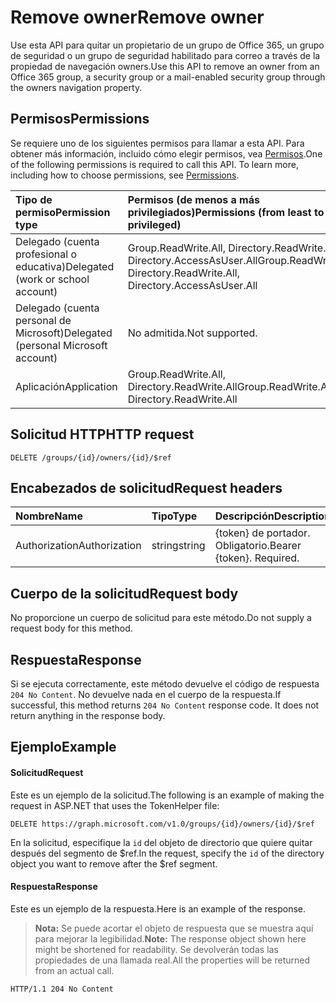 # <a name="remove-owner"></a><span data-ttu-id="4c28b-101">Remove owner</span><span class="sxs-lookup"><span data-stu-id="4c28b-101">Remove owner</span></span>
<span data-ttu-id="4c28b-102">Use esta API para quitar un propietario de un grupo de Office 365, un grupo de seguridad o un grupo de seguridad habilitado para correo a través de la propiedad de navegación owners.</span><span class="sxs-lookup"><span data-stu-id="4c28b-102">Use this API to remove an owner from an Office 365 group, a security group or a mail-enabled security group through the owners navigation property.</span></span>

## <a name="permissions"></a><span data-ttu-id="4c28b-103">Permisos</span><span class="sxs-lookup"><span data-stu-id="4c28b-103">Permissions</span></span>
<span data-ttu-id="4c28b-p101">Se requiere uno de los siguientes permisos para llamar a esta API. Para obtener más información, incluido cómo elegir permisos, vea [Permisos](../../../concepts/permissions_reference.md).</span><span class="sxs-lookup"><span data-stu-id="4c28b-p101">One of the following permissions is required to call this API. To learn more, including how to choose permissions, see [Permissions](../../../concepts/permissions_reference.md).</span></span>

|<span data-ttu-id="4c28b-106">Tipo de permiso</span><span class="sxs-lookup"><span data-stu-id="4c28b-106">Permission type</span></span>      | <span data-ttu-id="4c28b-107">Permisos (de menos a más privilegiados)</span><span class="sxs-lookup"><span data-stu-id="4c28b-107">Permissions (from least to most privileged)</span></span>              |
|:--------------------|:---------------------------------------------------------|
|<span data-ttu-id="4c28b-108">Delegado (cuenta profesional o educativa)</span><span class="sxs-lookup"><span data-stu-id="4c28b-108">Delegated (work or school account)</span></span> | <span data-ttu-id="4c28b-109">Group.ReadWrite.All, Directory.ReadWrite.All, Directory.AccessAsUser.All</span><span class="sxs-lookup"><span data-stu-id="4c28b-109">Group.ReadWrite.All, Directory.ReadWrite.All, Directory.AccessAsUser.All</span></span>    |
|<span data-ttu-id="4c28b-110">Delegado (cuenta personal de Microsoft)</span><span class="sxs-lookup"><span data-stu-id="4c28b-110">Delegated (personal Microsoft account)</span></span> | <span data-ttu-id="4c28b-111">No admitida.</span><span class="sxs-lookup"><span data-stu-id="4c28b-111">Not supported.</span></span>    |
|<span data-ttu-id="4c28b-112">Aplicación</span><span class="sxs-lookup"><span data-stu-id="4c28b-112">Application</span></span> | <span data-ttu-id="4c28b-113">Group.ReadWrite.All, Directory.ReadWrite.All</span><span class="sxs-lookup"><span data-stu-id="4c28b-113">Group.ReadWrite.All, Directory.ReadWrite.All</span></span> |

## <a name="http-request"></a><span data-ttu-id="4c28b-114">Solicitud HTTP</span><span class="sxs-lookup"><span data-stu-id="4c28b-114">HTTP request</span></span>
<!-- { "blockType": "ignored" } -->
```http
DELETE /groups/{id}/owners/{id}/$ref
```

## <a name="request-headers"></a><span data-ttu-id="4c28b-115">Encabezados de solicitud</span><span class="sxs-lookup"><span data-stu-id="4c28b-115">Request headers</span></span>
| <span data-ttu-id="4c28b-116">Nombre</span><span class="sxs-lookup"><span data-stu-id="4c28b-116">Name</span></span>       | <span data-ttu-id="4c28b-117">Tipo</span><span class="sxs-lookup"><span data-stu-id="4c28b-117">Type</span></span> | <span data-ttu-id="4c28b-118">Descripción</span><span class="sxs-lookup"><span data-stu-id="4c28b-118">Description</span></span>|
|:---------------|:--------|:----------|
| <span data-ttu-id="4c28b-119">Authorization</span><span class="sxs-lookup"><span data-stu-id="4c28b-119">Authorization</span></span>  | <span data-ttu-id="4c28b-120">string</span><span class="sxs-lookup"><span data-stu-id="4c28b-120">string</span></span>  | <span data-ttu-id="4c28b-p102">{token} de portador. Obligatorio.</span><span class="sxs-lookup"><span data-stu-id="4c28b-p102">Bearer {token}. Required.</span></span> |

## <a name="request-body"></a><span data-ttu-id="4c28b-123">Cuerpo de la solicitud</span><span class="sxs-lookup"><span data-stu-id="4c28b-123">Request body</span></span>
<span data-ttu-id="4c28b-124">No proporcione un cuerpo de solicitud para este método.</span><span class="sxs-lookup"><span data-stu-id="4c28b-124">Do not supply a request body for this method.</span></span>

## <a name="response"></a><span data-ttu-id="4c28b-125">Respuesta</span><span class="sxs-lookup"><span data-stu-id="4c28b-125">Response</span></span>
<span data-ttu-id="4c28b-p103">Si se ejecuta correctamente, este método devuelve el código de respuesta `204 No Content`. No devuelve nada en el cuerpo de la respuesta.</span><span class="sxs-lookup"><span data-stu-id="4c28b-p103">If successful, this method returns `204 No Content` response code. It does not return anything in the response body.</span></span>

## <a name="example"></a><span data-ttu-id="4c28b-128">Ejemplo</span><span class="sxs-lookup"><span data-stu-id="4c28b-128">Example</span></span>
#### <a name="request"></a><span data-ttu-id="4c28b-129">Solicitud</span><span class="sxs-lookup"><span data-stu-id="4c28b-129">Request</span></span>
<span data-ttu-id="4c28b-130">Este es un ejemplo de la solicitud.</span><span class="sxs-lookup"><span data-stu-id="4c28b-130">The following is an example of making the request in ASP.NET that uses the TokenHelper file:</span></span>
<!-- {
  "blockType": "request",
  "name": "delete_owner_from_group"
}-->
```http
DELETE https://graph.microsoft.com/v1.0/groups/{id}/owners/{id}/$ref
```
<span data-ttu-id="4c28b-131">En la solicitud, especifique la `id` del objeto de directorio que quiere quitar después del segmento de $ref.</span><span class="sxs-lookup"><span data-stu-id="4c28b-131">In the request, specify the `id` of the directory object you want to remove after the $ref segment.</span></span>

#### <a name="response"></a><span data-ttu-id="4c28b-132">Respuesta</span><span class="sxs-lookup"><span data-stu-id="4c28b-132">Response</span></span>
<span data-ttu-id="4c28b-133">Este es un ejemplo de la respuesta.</span><span class="sxs-lookup"><span data-stu-id="4c28b-133">Here is an example of the response.</span></span>
><span data-ttu-id="4c28b-134">**Nota:** Se puede acortar el objeto de respuesta que se muestra aquí para mejorar la legibilidad.</span><span class="sxs-lookup"><span data-stu-id="4c28b-134">**Note:** The response object shown here might be shortened for readability.</span></span> <span data-ttu-id="4c28b-135">Se devolverán todas las propiedades de una llamada real.</span><span class="sxs-lookup"><span data-stu-id="4c28b-135">All the properties will be returned from an actual call.</span></span>
<!-- {
  "blockType": "response",
  "truncated": true,
  "@odata.type": "microsoft.graph.directoryObject"
} -->
```http
HTTP/1.1 204 No Content
```

<!-- uuid: 8fcb5dbc-d5aa-4681-8e31-b001d5168d79
2015-10-25 14:57:30 UTC -->
<!-- {
  "type": "#page.annotation",
  "description": "Delete owner",
  "keywords": "",
  "section": "documentation",
  "tocPath": ""
}-->
